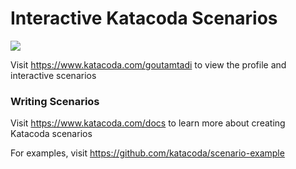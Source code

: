 # Interactive Katacoda Scenarios

[![](http://shields.katacoda.com/katacoda/goutamtadi/count.svg)](https://www.katacoda.com/goutamtadi "Get your profile on Katacoda.com")

Visit https://www.katacoda.com/goutamtadi to view the profile and interactive scenarios

### Writing Scenarios
Visit https://www.katacoda.com/docs to learn more about creating Katacoda scenarios

For examples, visit https://github.com/katacoda/scenario-example
